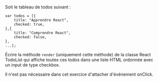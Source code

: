 Soit le tableau de todos suivant :

    var todos = [{
        title: "Apprendre React",
        checked: true,
    },{
        title: "Comprendre React",
        checked: false,
    },
    ...];

Écrire la méthode `render` (uniquement cette méthode) de la classe React TodoList qui affiche toutes ces todos dans une liste HTML ordonnée avec un input de type checkbox.

Il n'est pas nécessaire dans cet exercice d'attacher d'événement onClick.
